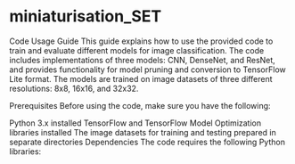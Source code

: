 # miniaturisation_SET

Code Usage Guide
This guide explains how to use the provided code to train and evaluate different models for image classification. The code includes implementations of three models: CNN, DenseNet, and ResNet, and provides functionality for model pruning and conversion to TensorFlow Lite format. The models are trained on image datasets of three different resolutions: 8x8, 16x16, and 32x32.

Prerequisites
Before using the code, make sure you have the following:

Python 3.x installed
TensorFlow and TensorFlow Model Optimization libraries installed
The image datasets for training and testing prepared in separate directories
Dependencies
The code requires the following Python libraries: